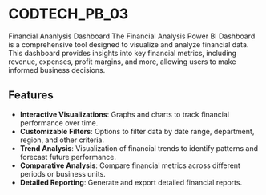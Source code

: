 # CODTECH_PB_03
Financial Ananlysis Dashboard
The Financial Analysis Power BI Dashboard is a comprehensive tool designed to visualize and analyze financial data. This dashboard provides insights into key financial metrics, including revenue, expenses, profit margins, and more, allowing users to make informed business decisions.

## Features

- **Interactive Visualizations**: Graphs and charts to track financial performance over time.
- **Customizable Filters**: Options to filter data by date range, department, region, and other criteria.
- **Trend Analysis**: Visualization of financial trends to identify patterns and forecast future performance.
- **Comparative Analysis**: Compare financial metrics across different periods or business units.
- **Detailed Reporting**: Generate and export detailed financial reports.
